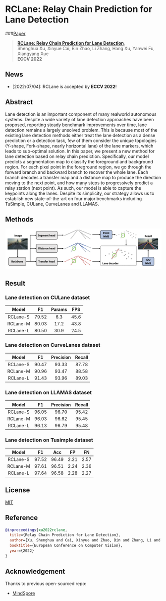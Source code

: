 # RCLane: Relay Chain Prediction for Lane Detection
###[Paper](https://arxiv.org/abs/2207.09399)
> [**RCLane: Relay Chain Prediction for Lane Detection**](https://arxiv.org/abs/2207.09399),            
> Shenghua Xu, Xinyue Cai, Bin Zhao, Li Zhang, Hang Xu, Yanwei Fu, Xiangyang Xue        
> **ECCV 2022**

## News
- [2022/07/04]: RCLane is accepted by **ECCV 2022**!

## Abstract
Lane detection is an important component of many realworld autonomous systems. Despite a wide variety of lane detection approaches have been proposed, reporting steady benchmark improvements over time, lane detection remains a largely unsolved problem. This is because most of the existing lane detection methods either treat the lane detection as a dense prediction or a detection task, few of them consider the unique topologies (Y-shape, Fork-shape, nearly horizontal lane) of the lane markers, which leads to sub-optimal solution. In this paper, we present a new method for lane detection based on relay chain prediction. Specifically, our model predicts a segmentation map to classify the foreground and background region. For each pixel point in the foreground region, we go through the forward branch and backward branch to recover the whole lane. Each branch decodes a transfer map and a distance map to produce the direction moving to the next point, and how many steps to progressively predict a relay station (next point). As such, our model is able to capture the keypoints along the lanes. Despite its simplicity, our strategy allows us to establish new state-of-the-art on four major benchmarks including TuSimple, CULane, CurveLanes and LLAMAS.

## Methods
<img src="img/method.png" width="700">

## Result
### **Lane detection on CULane dataset**
|  Model   |   F1   |  Params |  FPS  |
| :------: | :----: | :-----: | :---: |
| RCLane-S |  79.52 |   6.3   | 45.6  |
| RCLane-M |  80.03 |   17.2  | 43.8  |
| RCLane-L |  80.50 |   30.9  | 24.5  |

### **Lane detection on CurveLanes dataset**
|   Model  |    F1   | Precision  | Recall |
| :------: | :-----: | :--------: | :----: |
| RCLane-S |  90.47  |    93.33   |  87.78 |
| RCLane-M |  90.96  |    93.47   |  88.58 |
| RCLane-L |  91.43  |    93.96   |  89.03 |


### **Lane detection on LLAMAS dataset**
|   Model  |    F1   | Precision  | Recall |
| :------: | :-----: | :--------: | :----: |
| RCLane-S |  96.05  |    96.70   |  95.42 |
| RCLane-M |  96.03  |    96.62   |  95.45 |
| RCLane-L |  96.13  |    96.79   |  95.48 |

### **Lane detection on Tusimple dataset**
|   Model  |   F1   |   Acc  |   FP  |   FN  |
| :------: | :----: | :----: | :---: | :---: |
| RCLane-S |  97.52 |  96.49 | 2.21 |  2.57  |
| RCLane-M |  97.61 |  96.51 | 2.24 |  2.36  |
| RCLane-L |  97.64 |  96.58 | 2.28 |  2.27  |

## License

[MIT](LICENSE)
## Reference

```bibtex
@inproceedings{xu2022rclane,
  title={Relay Chain Prediction for Lane Detection},
  author={Xu, Shenghua and Cai, Xinyue and Zhao, Bin and Zhang, Li and Xu, Hang and Fu, Yanwei and Xue, Xiangyang},
  booktitle={European Conference on Computer Vision},
  year={2022}
}
```
## Acknowledgement

Thanks to previous open-sourced repo: 
* [MindSpore](https://github.com/omindspore-ai/mindspore)
